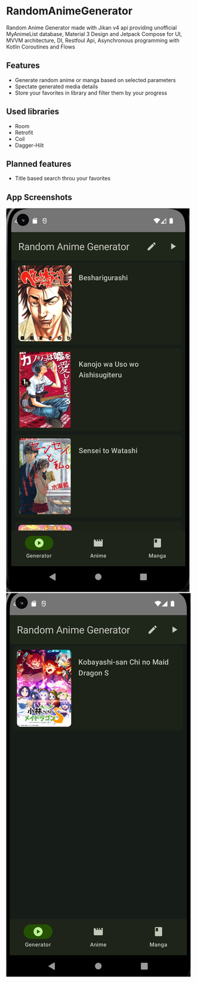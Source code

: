 # RandomAnimeGenerator
Random Anime Generator made with Jikan v4 api providing unofficial MyAnimeList database, Material 3 Design and Jetpack Compose for UI, MVVM architecture, DI, Restfoul Api, Asynchronous programming with Kotlin Coroutines and Flows

## Features
- Generate random anime or manga based on selected parameters
- Spectate generated media details
- Store your favorites in library and filter them by your progress

## Used libraries
- Room
- Retrofit
- Coil
- Dagger-Hilt

## Planned features
- Title based search throu your favorites

## App Screenshots
![Manga List Results](https://github.com/sebastianmartii/RandomAnimeGenerator/blob/master/Screenshots/Zrzut%20ekranu%202023-05-14%20184931.png)![Anime Single Result](https://github.com/sebastianmartii/RandomAnimeGenerator/blob/master/Screenshots/Zrzut%20ekranu%202023-05-14%20185013.png)
